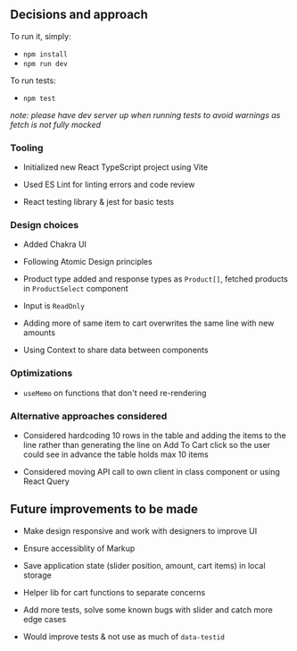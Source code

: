 ## Decisions and approach

To run it, simply:

- `npm install`
- `npm run dev`

To run tests:

- `npm test`

_note: please have dev server up when running tests to avoid warnings as fetch is not fully mocked_

### Tooling

- Initialized new React TypeScript project using Vite

- Used ES Lint for linting errors and code review

- React testing library & jest for basic tests

### Design choices

- Added Chakra UI

- Following Atomic Design principles

- Product type added and response types as `Product[]`, fetched products in `ProductSelect` component

- Input is `ReadOnly`

- Adding more of same item to cart overwrites the same line with new amounts

- Using Context to share data between components

### Optimizations

- `useMemo` on functions that don't need re-rendering

### Alternative approaches considered

- Considered hardcoding 10 rows in the table and adding the items to the line rather than generating the line on Add To Cart click so the user could see in advance the table holds max 10 items

- Considered moving API call to own client in class component or using React Query

## Future improvements to be made

- Make design responsive and work with designers to improve UI

- Ensure accessiblity of Markup

- Save application state (slider position, amount, cart items) in local storage

- Helper lib for cart functions to separate concerns

- Add more tests, solve some known bugs with slider and catch more edge cases

- Would improve tests & not use as much of `data-testid`

